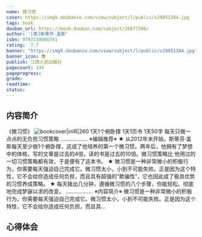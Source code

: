 ```yaml
---
name: 微习惯
cover: https://img9.doubanio.com/view/subject/l/public/s29051384.jpg
tags: book
douban_url: https://book.douban.com/subject/26877306/
author: '[美]斯蒂芬·盖斯'
isbn: 9787210086741
rating:  7.7 
banner: "https://img9.doubanio.com/view/subject/l/public/s29051384.jpg"
banner_icon: 📚
publish: 江西人民出版社
pagecount: 144
pageprogress: 
grade:
readtime:
status: 
---
```

## 内容简介
《微习惯》
![bookcover|inlR|260](https://img9.doubanio.com/view/subject/l/public/s29051384.jpg)
1天1个俯卧撑
1天1页书
1天50字
每天只做一点点的无负担习惯策略
………………
※编辑推荐※
★ 从2012年末开始，斯蒂芬·盖斯每天至少做1个俯卧撑，这成了他培养的第一个微习惯。两年后，他拥有了梦想中的体格，写的文章是过去的4倍，读的书是过去的10倍。微习惯策略比 他用过的一切习惯策略都有效，于是便有了这本书。
★ 微习惯是一种非常微小的积极行为，你需要每天强迫自己完成它。微习惯太小，小到不可能失败。正是因为这个特性，它不会给你造成任何负担，而且具有超强的“欺骗性”，它也因此成了极具优势的习惯养成策略。
★ 每天拨出几分钟，遵循微习惯的八个步骤，你能轻松、彻底地完成梦寐以求的改变。
………………
※内容简介※
微习惯是一种非常微小的积极行为，你需要每天强迫自己完成它。微习惯太小，小到不可能失败。正是因为这个特性，它不会给你造成任何负担，而且具...

## 心得体会

